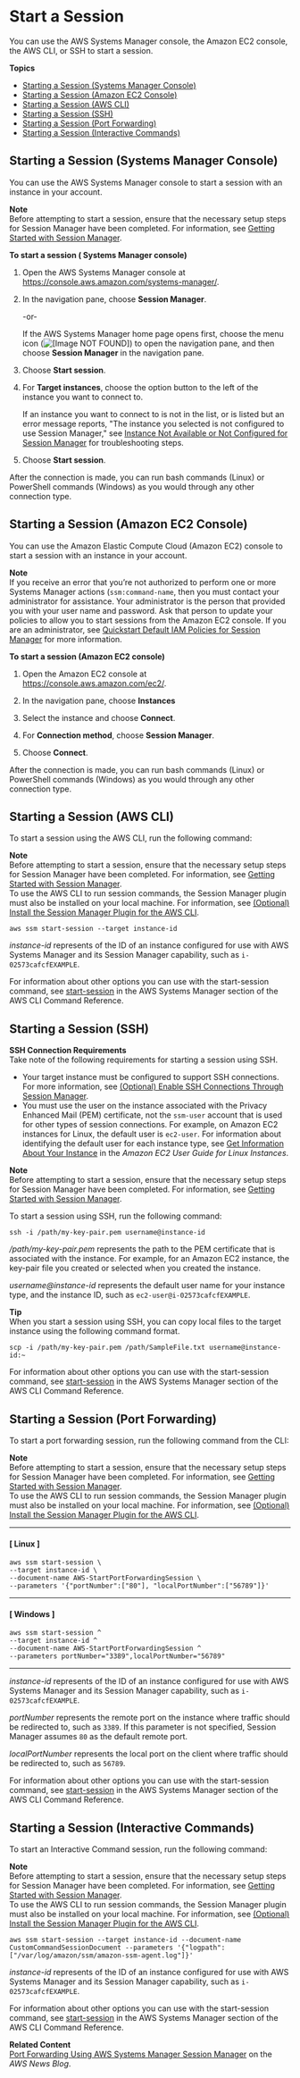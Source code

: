 # Start a Session<a name="session-manager-working-with-sessions-start"></a>

You can use the AWS Systems Manager console, the Amazon EC2 console, the AWS CLI, or SSH to start a session\.

**Topics**
+ [Starting a Session \(Systems Manager Console\)](#start-sys-console)
+ [Starting a Session \(Amazon EC2 Console\)](#start-ec2-console)
+ [Starting a Session \(AWS CLI\)](#sessions-start-cli)
+ [Starting a Session \(SSH\)](#sessions-start-ssh)
+ [Starting a Session \(Port Forwarding\)](#sessions-start-port-forwarding)
+ [Starting a Session \(Interactive Commands\)](#sessions-start-interactive-commands)

## Starting a Session \(Systems Manager Console\)<a name="start-sys-console"></a>

You can use the AWS Systems Manager console to start a session with an instance in your account\.

**Note**  
Before attempting to start a session, ensure that the necessary setup steps for Session Manager have been completed\. For information, see [Getting Started with Session Manager](session-manager-getting-started.md)\.

**To start a session \( Systems Manager console\)**

1. Open the AWS Systems Manager console at [https://console\.aws\.amazon\.com/systems\-manager/](https://console.aws.amazon.com/systems-manager/)\.

1. In the navigation pane, choose **Session Manager**\.

   \-or\-

   If the AWS Systems Manager home page opens first, choose the menu icon \(![\[Image NOT FOUND\]](http://docs.aws.amazon.com/systems-manager/latest/userguide/images/menu-icon-small.png)\) to open the navigation pane, and then choose **Session Manager** in the navigation pane\.

1. Choose **Start session**\.

1. For **Target instances**, choose the option button to the left of the instance you want to connect to\.

   If an instance you want to connect to is not in the list, or is listed but an error message reports, "The instance you selected is not configured to use Session Manager," see [Instance Not Available or Not Configured for Session Manager](session-manager-troubleshooting.md#session-manager-troubleshooting-instances) for troubleshooting steps\.

1. Choose **Start session**\.

After the connection is made, you can run bash commands \(Linux\) or PowerShell commands \(Windows\) as you would through any other connection type\.

## Starting a Session \(Amazon EC2 Console\)<a name="start-ec2-console"></a>

You can use the Amazon Elastic Compute Cloud \(Amazon EC2\) console to start a session with an instance in your account\.

**Note**  
If you receive an error that you’re not authorized to perform one or more Systems Manager actions \(`ssm:command-name`, then you must contact your administrator for assistance\. Your administrator is the person that provided you with your user name and password\. Ask that person to update your policies to allow you to start sessions from the Amazon EC2 console\. If you are an administrator, see [Quickstart Default IAM Policies for Session Manager](getting-started-restrict-access-quickstart.md) for more information\.

**To start a session \(Amazon EC2 console\)**

1. Open the Amazon EC2 console at [https://console\.aws\.amazon\.com/ec2/](https://console.aws.amazon.com/ec2/)\.

1. In the navigation pane, choose **Instances**

1. Select the instance and choose **Connect**\.

1. For **Connection method**, choose **Session Manager**\.

1. Choose **Connect**\.

After the connection is made, you can run bash commands \(Linux\) or PowerShell commands \(Windows\) as you would through any other connection type\.

## Starting a Session \(AWS CLI\)<a name="sessions-start-cli"></a>

To start a session using the AWS CLI, run the following command:

**Note**  
Before attempting to start a session, ensure that the necessary setup steps for Session Manager have been completed\. For information, see [Getting Started with Session Manager](session-manager-getting-started.md)\.  
To use the AWS CLI to run session commands, the Session Manager plugin must also be installed on your local machine\. For information, see [\(Optional\) Install the Session Manager Plugin for the AWS CLI](session-manager-working-with-install-plugin.md)\.

```
aws ssm start-session --target instance-id
```

 *instance\-id* represents of the ID of an instance configured for use with AWS Systems Manager and its Session Manager capability, such as `i-02573cafcfEXAMPLE`\.

For information about other options you can use with the start\-session command, see [start\-session](https://docs.aws.amazon.com/cli/latest/reference/ssm/start-session.html) in the AWS Systems Manager section of the AWS CLI Command Reference\.

## Starting a Session \(SSH\)<a name="sessions-start-ssh"></a>

**SSH Connection Requirements**  
Take note of the following requirements for starting a session using SSH\.
+ Your target instance must be configured to support SSH connections\. For more information, see [\(Optional\) Enable SSH Connections Through Session Manager](session-manager-getting-started-enable-ssh-connections.md)\.
+ You must use the user on the instance associated with the Privacy Enhanced Mail \(PEM\) certificate, not the `ssm-user` account that is used for other types of session connections\. For example, on Amazon EC2 instances for Linux, the default user is `ec2-user`\. For information about identifying the default user for each instance type, see [Get Information About Your Instance](https://docs.aws.amazon.com/AWSEC2/latest/UserGuide/connection-prereqs.html#connection-prereqs-get-info-about-instance) in the *Amazon EC2 User Guide for Linux Instances*\.

**Note**  
Before attempting to start a session, ensure that the necessary setup steps for Session Manager have been completed\. For information, see [Getting Started with Session Manager](session-manager-getting-started.md)\.

To start a session using SSH, run the following command:

```
ssh -i /path/my-key-pair.pem username@instance-id
```

 */path/my\-key\-pair\.pem* represents the path to the PEM certificate that is associated with the instance\. For example, for an Amazon EC2 instance, the key\-pair file you created or selected when you created the instance\.

 *username@instance\-id* represents the default user name for your instance type, and the instance ID, such as `ec2-user@i-02573cafcfEXAMPLE`\.

**Tip**  
When you start a session using SSH, you can copy local files to the target instance using the following command format\.  

```
scp -i /path/my-key-pair.pem /path/SampleFile.txt username@instance-id:~
```

For information about other options you can use with the start\-session command, see [start\-session](https://docs.aws.amazon.com/cli/latest/reference/ssm/start-session.html) in the AWS Systems Manager section of the AWS CLI Command Reference\.

## Starting a Session \(Port Forwarding\)<a name="sessions-start-port-forwarding"></a>

To start a port forwarding session, run the following command from the CLI:

**Note**  
Before attempting to start a session, ensure that the necessary setup steps for Session Manager have been completed\. For information, see [Getting Started with Session Manager](session-manager-getting-started.md)\.  
To use the AWS CLI to run session commands, the Session Manager plugin must also be installed on your local machine\. For information, see [\(Optional\) Install the Session Manager Plugin for the AWS CLI](session-manager-working-with-install-plugin.md)\.

------
#### [ Linux ]

```
aws ssm start-session \
--target instance-id \
--document-name AWS-StartPortForwardingSession \ 
--parameters '{"portNumber":["80"], "localPortNumber":["56789"]}'
```

------
#### [ Windows ]

```
aws ssm start-session ^
--target instance-id ^
--document-name AWS-StartPortForwardingSession ^
--parameters portNumber="3389",localPortNumber="56789"
```

------

 *instance\-id* represents of the ID of an instance configured for use with AWS Systems Manager and its Session Manager capability, such as `i-02573cafcfEXAMPLE`\.

*portNumber* represents the remote port on the instance where traffic should be redirected to, such as `3389`\. If this parameter is not specified, Session Manager assumes `80` as the default remote port\. 

*localPortNumber* represents the local port on the client where traffic should be redirected to, such as `56789`\. 

For information about other options you can use with the start\-session command, see [start\-session](https://docs.aws.amazon.com/cli/latest/reference/ssm/start-session.html) in the AWS Systems Manager section of the AWS CLI Command Reference\.

## Starting a Session \(Interactive Commands\)<a name="sessions-start-interactive-commands"></a>

To start an Interactive Command session, run the following command:

**Note**  
Before attempting to start a session, ensure that the necessary setup steps for Session Manager have been completed\. For information, see [Getting Started with Session Manager](session-manager-getting-started.md)\.  
To use the AWS CLI to run session commands, the Session Manager plugin must also be installed on your local machine\. For information, see [\(Optional\) Install the Session Manager Plugin for the AWS CLI](session-manager-working-with-install-plugin.md)\.

```
aws ssm start-session --target instance-id --document-name CustomCommandSessionDocument --parameters '{"logpath":["/var/log/amazon/ssm/amazon-ssm-agent.log"]}'
```

 *instance\-id* represents of the ID of an instance configured for use with AWS Systems Manager and its Session Manager capability, such as `i-02573cafcfEXAMPLE`\.

For information about other options you can use with the start\-session command, see [start\-session](https://docs.aws.amazon.com/cli/latest/reference/ssm/start-session.html) in the AWS Systems Manager section of the AWS CLI Command Reference\.

**Related Content**  
[Port Forwarding Using AWS Systems Manager Session Manager](http://aws.amazon.com/blogs/aws/new-port-forwarding-using-aws-system-manager-sessions-manager/) on the *AWS News Blog*\.